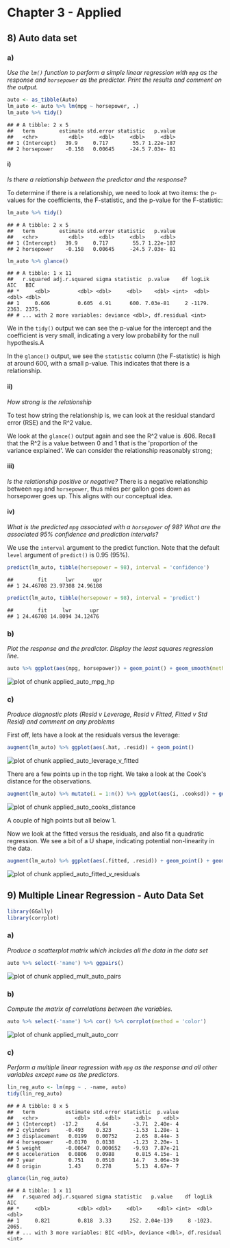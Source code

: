 # Chapter 3 - Applied

## 8) Auto data set



### a)
*Use the `lm()` function to perform a simple linear regression with `mpg` as the response and `horsepower` as the predictor. Print the results and comment on the output.*


```r
auto <- as_tibble(Auto)
lm_auto <- auto %>% lm(mpg ~ horsepower, .)
lm_auto %>% tidy()
```

```
## # A tibble: 2 x 5
##   term        estimate std.error statistic   p.value
##   <chr>          <dbl>     <dbl>     <dbl>     <dbl>
## 1 (Intercept)   39.9     0.717        55.7 1.22e-187
## 2 horsepower    -0.158   0.00645     -24.5 7.03e- 81
```

#### i) 
*Is there a relationship between the predictor and the response?*

To determine if there is a relationship, we need to look at two items: the p-values for the coefficients, the F-statistic, and the p-value for the F-statistic:

```r
lm_auto %>% tidy()
```

```
## # A tibble: 2 x 5
##   term        estimate std.error statistic   p.value
##   <chr>          <dbl>     <dbl>     <dbl>     <dbl>
## 1 (Intercept)   39.9     0.717        55.7 1.22e-187
## 2 horsepower    -0.158   0.00645     -24.5 7.03e- 81
```

```r
lm_auto %>% glance()
```

```
## # A tibble: 1 x 11
##   r.squared adj.r.squared sigma statistic  p.value    df logLik   AIC   BIC
## *     <dbl>         <dbl> <dbl>     <dbl>    <dbl> <int>  <dbl> <dbl> <dbl>
## 1     0.606         0.605  4.91      600. 7.03e-81     2 -1179. 2363. 2375.
## # ... with 2 more variables: deviance <dbl>, df.residual <int>
```

We in the `tidy()` output we can see the p-value for the intercept and the coefficient is very small, indicating a very low probability for the null hypothesis.A

In the `glance()` output, we see the `statistic` column (the F-statistic) is high at around 600, with a small p-value. This indicates that there is a relationship.

#### ii)
*How strong is the relationship*

To test how string the relationship is, we can look at the residual standard error (RSE) and the R^2 value.

We look at the `glance()` output again and see the R^2 value is .606. Recall that the R^2 is a value between 0 and 1 that is the 'proportion of the variance explained'. We can consider the relationship reasonably strong;

#### iii)
*Is the relationship positive or negative?*
There is a negative relationship between `mpg` and `horsepower`, thus miles per gallon goes down as horsepower goes up. This aligns with our conceptual idea.

#### iv) 
*What is the predicted `mpg` associated with a `horsepower` of 98? What are the associated 95% confidence and prediction intervals?*

We use the `interval` argument to the predict function. Note that the default `level` argument of `predict()` is 0.95 (95%).

```r
predict(lm_auto, tibble(horsepower = 98), interval = 'confidence')
```

```
##        fit      lwr      upr
## 1 24.46708 23.97308 24.96108
```

```r
predict(lm_auto, tibble(horsepower = 98), interval = 'predict')
```

```
##        fit     lwr      upr
## 1 24.46708 14.8094 34.12476
```

### b)
*Plot the response and the predictor. Display the least squares regression line.*


```r
auto %>% ggplot(aes(mpg, horsepower)) + geom_point() + geom_smooth(method = 'lm', formula = 'y ~ x')
```

![plot of chunk applied_auto_mpg_hp](figure/applied_auto_mpg_hp-1.png)

### c) 
*Produce diagnostic plots (Resid v Leverage, Resid v Fitted, Fitted v Std Resid) and comment on any problems*

First off, lets have a look at the residuals versus the leverage:

```r
augment(lm_auto) %>% ggplot(aes(.hat, .resid)) + geom_point()
```

![plot of chunk applied_auto_leverage_v_fitted](figure/applied_auto_leverage_v_fitted-1.png)

There are a few points up in the top right. We take a look at the Cook's distance for the observations.


```r
augment(lm_auto) %>% mutate(i = 1:n()) %>% ggplot(aes(i, .cooksd)) + geom_bar(stat = 'identity')
```

![plot of chunk applied_auto_cooks_distance](figure/applied_auto_cooks_distance-1.png)

A couple of high points but all below 1.

Now we look at the fitted versus the residuals, and also fit a quadratic regression. We see a bit of a U shape, indicating potential non-linearity in the data.

```r
augment(lm_auto) %>% ggplot(aes(.fitted, .resid)) + geom_point() + geom_smooth(method = 'lm', formula = 'y ~ poly(x,2)')
```

![plot of chunk applied_auto_fitted_v_residuals](figure/applied_auto_fitted_v_residuals-1.png)

## 9) Multiple Linear Regression - Auto Data Set


```r
library(GGally)
library(corrplot)
```

### a)
*Produce a scatterplot matrix which includes all the data in the data set*

```r
auto %>% select(-'name') %>% ggpairs()
```

![plot of chunk applied_mult_auto_pairs](figure/applied_mult_auto_pairs-1.png)

### b)
*Compute the matrix of correlations between the variables.*

```r
auto %>% select(-'name') %>% cor() %>% corrplot(method = 'color')
```

![plot of chunk applied_mult_auto_corr](figure/applied_mult_auto_corr-1.png)

### c)
*Perform a multiple linear regression with `mpg` as the response and all other variables except `name` as the predictors.*


```r
lin_reg_auto <- lm(mpg ~ . -name, auto)
tidy(lin_reg_auto)
```

```
## # A tibble: 8 x 5
##   term          estimate std.error statistic  p.value
##   <chr>            <dbl>     <dbl>     <dbl>    <dbl>
## 1 (Intercept)  -17.2      4.64        -3.71  2.40e- 4
## 2 cylinders     -0.493    0.323       -1.53  1.28e- 1
## 3 displacement   0.0199   0.00752      2.65  8.44e- 3
## 4 horsepower    -0.0170   0.0138      -1.23  2.20e- 1
## 5 weight        -0.00647  0.000652    -9.93  7.87e-21
## 6 acceleration   0.0806   0.0988       0.815 4.15e- 1
## 7 year           0.751    0.0510      14.7   3.06e-39
## 8 origin         1.43     0.278        5.13  4.67e- 7
```

```r
glance(lin_reg_auto)
```

```
## # A tibble: 1 x 11
##   r.squared adj.r.squared sigma statistic   p.value    df logLik   AIC
## *     <dbl>         <dbl> <dbl>     <dbl>     <dbl> <int>  <dbl> <dbl>
## 1     0.821         0.818  3.33      252. 2.04e-139     8 -1023. 2065.
## # ... with 3 more variables: BIC <dbl>, deviance <dbl>, df.residual <int>
```









